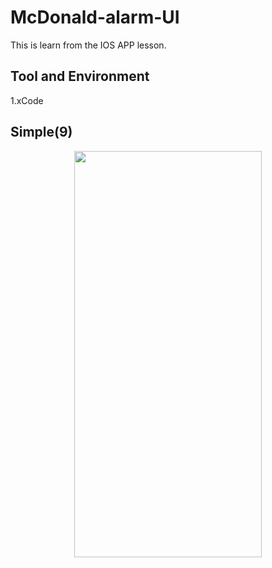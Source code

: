 # McDonald-alarm-UI

This is learn from the IOS APP lesson.  

## Tool and Environment

1.xCode

## Simple(9)
<div align=center><img width="300" height="650" src="https://github.com/gjim50701/McDonald-alarm-UI/blob/master/img/img1.png"/></div>
